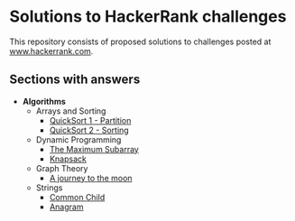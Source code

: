 # Solutions to HackerRank challenges

This repository consists of proposed solutions to challenges posted at www.hackerrank.com.

## Sections with answers

* **Algorithms**
  * Arrays and Sorting
    * [QuickSort 1 - Partition](https://github.com/w1nston/HackerRank/blob/master/Algorithms/ArraysAndSorting/QuickSort1-Partition/Solution.java)
	* [QuickSort 2 - Sorting](https://github.com/w1nston/HackerRank/blob/master/Algorithms/ArraysAndSorting/QuickSort2-Sorting/Solution.java)
  * Dynamic Programming
    * [The Maximum Subarray](https://github.com/w1nston/HackerRank/blob/master/Algorithms/DynamicProgramming/TheMaximumSubarray/Solution.java)
    * [Knapsack](https://github.com/w1nston/HackerRank/blob/master/Algorithms/DynamicProgramming/Knapsack/Solution.java)
  * Graph Theory
    * [A journey to the moon](https://github.com/w1nston/HackerRank/blob/master/Algorithms/GraphTheory/JourneyToTheMoon/Solution.java)
  * Strings
    * [Common Child](https://github.com/w1nston/HackerRank/blob/master/Algorithms/Strings/CommonChild/Solution.java)
    * [Anagram](https://github.com/w1nston/HackerRank/blob/master/Algorithms/Strings/Anagram/Solution.java)
